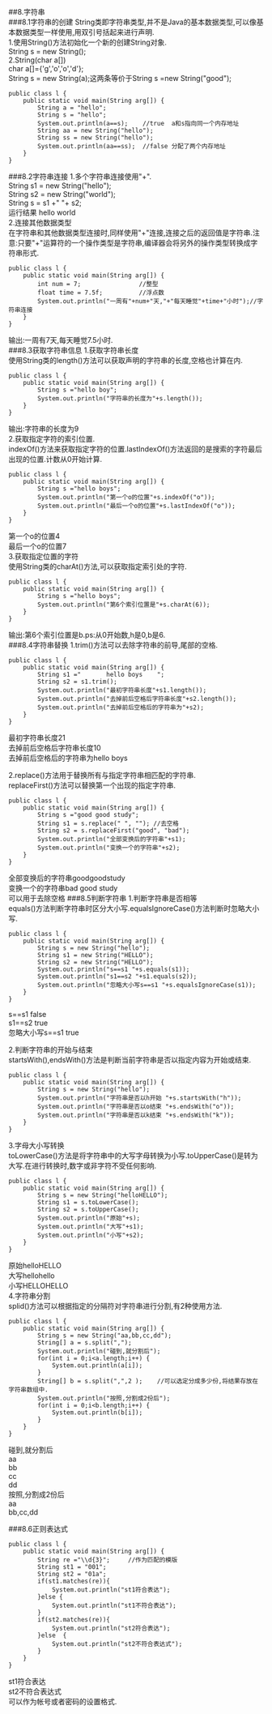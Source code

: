 ##8.字符串  
###8.1字符串的创建
String类即字符串类型,并不是Java的基本数据类型,可以像基本数据类型一样使用,用双引号括起来进行声明.  
1.使用String()方法初始化一个新的创建String对象.  
String s = new String();  
2.String(char a[])  
char a[]={'g','o','o','d'};  
String s = new String(a);这两条等价于String s =new String("good");  

    public class l {
        public static void main(String arg[]) {
            String a = "hello";
            String s = "hello";
            System.out.println(a==s);    //true  a和s指向同一个内存地址
            String aa = new String("hello");
            String ss = new String("hello");
            System.out.println(aa==ss);  //false 分配了两个内存地址
        }
    }

###8.2字符串连接
1.多个字符串连接使用"+".  
String s1 = new String("hello");  
String s2 = new String("world");  
String s = s1 +" "+ s2;  
运行结果 hello world  
2.连接其他数据类型  
在字符串和其他数据类型连接时,同样使用"+"连接,连接之后的返回值是字符串.注意:只要"+"运算符的一个操作类型是字符串,编译器会将另外的操作类型转换成字符串形式.  

    public class l {
        public static void main(String arg[]) {
            int num = 7;                //整型
            float time = 7.5f;          //浮点数
            System.out.println("一周有"+num+"天,"+"每天睡觉"+time+"小时");//字符串连接
        }
    }
输出:一周有7天,每天睡觉7.5小时.  
###8.3获取字符串信息
1.获取字符串长度  
使用String类的length()方法可以获取声明的字符串的长度,空格也计算在内.  

    public class l {
        public static void main(String arg[]) {
            String s ="hello boy";
            System.out.println("字符串的长度为"+s.length());
        }
    }
输出:字符串的长度为9  
2.获取指定字符的索引位置.  
indexOf()方法来获取指定字符的位置.lastIndexOf()方法返回的是搜索的字符最后出现的位置.计数从0开始计算.  

    public class l {
        public static void main(String arg[]) {
            String s ="hello boys";
            System.out.println("第一个o的位置"+s.indexOf("o"));
            System.out.println("最后一个o的位置"+s.lastIndexOf("o"));
        }
    }
第一个o的位置4  
最后一个o的位置7  
3.获取指定位置的字符  
使用String类的charAt()方法,可以获取指定索引处的字符.  

    public class l {
        public static void main(String arg[]) {
            String s ="hello boys";
            System.out.println("第6个索引位置是"+s.charAt(6));
        }
    }
输出:第6个索引位置是b.ps:从0开始数,h是0,b是6.  
###8.4字符串替换
1.trim()方法可以去除字符串的前导,尾部的空格.  

    public class l {
        public static void main(String arg[]) {
            String s1 ="       hello boys    ";
            String s2 = s1.trim();
            System.out.println("最初字符串长度"+s1.length());
            System.out.println("去掉前后空格后字符串长度"+s2.length());
            System.out.println("去掉前后空格后的字符串为"+s2);
        }
    }
最初字符串长度21  
去掉前后空格后字符串长度10  
去掉前后空格后的字符串为hello boys  

2.replace()方法用于替换所有与指定字符串相匹配的字符串.  
replaceFirst()方法可以替换第一个出现的指定字符串.  

    public class l {
        public static void main(String arg[]) {
            String s ="good good study";
            String s1 = s.replace(" ", ""); //去空格
            String s2 = s.replaceFirst("good", "bad");
            System.out.println("全部变换后的字符串"+s1);
            System.out.println("变换一个的字符串"+s2);
        }
    }
全部变换后的字符串goodgoodstudy  
变换一个的字符串bad good study  
可以用于去除空格
###8.5判断字符串
1.判断字符串是否相等  
equals()方法判断字符串时区分大小写.equalsIgnoreCase()方法判断时忽略大小写.  

    public class l {
        public static void main(String arg[]) {
            String s = new String("hello");
            String s1 = new String("HELLO");
            String s2 = new String("HELLO");
            System.out.println("s==s1 "+s.equals(s1));
            System.out.println("s1==s2 "+s1.equals(s2));
            System.out.println("忽略大小写s==s1 "+s.equalsIgnoreCase(s1));
        }
    }
s==s1 false  
s1==s2 true  
忽略大小写s==s1 true  

2.判断字符串的开始与结束  
startsWith(),endsWith()方法是判断当前字符串是否以指定内容为开始或结束.  

    public class l {
        public static void main(String arg[]) {
            String s = new String("hello");
            System.out.println("字符串是否以h开始 "+s.startsWith("h"));
            System.out.println("字符串是否以o结束 "+s.endsWith("o"));
            System.out.println("字符串是否以k结束 "+s.endsWith("k"));
        }
    }  
3.字母大小写转换  
toLowerCase()方法是将字符串中的大写字母转换为小写.toUpperCase()是转为大写.在进行转换时,数字或非字符不受任何影响.  

    public class l {
        public static void main(String arg[]) {
            String s = new String("helloHELLO");
            String s1 = s.toLowerCase();
            String s2 = s.toUpperCase();
            System.out.println("原始"+s);
            System.out.println("大写"+s1);
            System.out.println("小写"+s2);
        }
    }
原始helloHELLO  
大写hellohello  
小写HELLOHELLO  
4.字符串分割  
splid()方法可以根据指定的分隔符对字符串进行分割,有2种使用方法.  

    public class l {
        public static void main(String arg[]) {
            String s = new String("aa,bb,cc,dd");
            String[] a = s.split(",");
            System.out.println("碰到,就分割后");
            for(int i = 0;i<a.length;i++) {
                System.out.println(a[i]);
            }
            String[] b = s.split(",",2 );    //可以选定分成多少份,将结果存放在字符串数组中.
            System.out.println("按照,分割成2份后");
            for(int i = 0;i<b.length;i++) {
                System.out.println(b[i]);
            }
        }
    }
碰到,就分割后  
aa  
bb  
cc  
dd  
按照,分割成2份后  
aa  
bb,cc,dd  

###8.6正则表达式

    public class l {
        public static void main(String arg[]) {
            String re ="\\d{3}";     //作为匹配的模版
            String st1 = "001";
            String st2 = "01a";
            if(st1.matches(re)){
                System.out.println("st1符合表达");
            }else {
                System.out.println("st1不符合表达");
            }
            if(st2.matches(re)){
                System.out.println("st2符合表达");
            }else  {
                System.out.println("st2不符合表达式");
            }
        }
    }
st1符合表达  
st2不符合表达式  
可以作为帐号或者密码的设置格式.  

